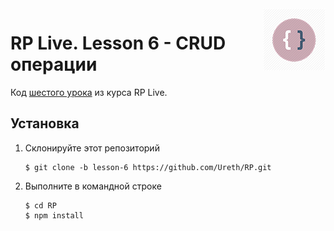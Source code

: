 <img src="logo.png" align="right"/>

# RP Live. Lesson 6 - CRUD операции

Код [шестого урока]() из курса RP Live.

## Установка

1) Склонируйте этот репозиторий

    ```
    $ git clone -b lesson-6 https://github.com/Ureth/RP.git

    ```

2) Выполните в командной строке

    ```
    $ cd RP
    $ npm install

    ```
    
    
    
    
    
